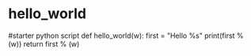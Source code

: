 # hello_world
#starter python script
def hello_world(w):
  first = "Hello %s"
  print(first % (w))
  return first % (w)
